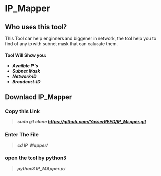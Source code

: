 # IP_Mapper

## Who uses this tool?
This Tool can help enginners and biggener in network, the tool help you to find of any ip with subnet mask that can calucate them.

#### Tool Will Show you:
- ***Availble IP's***
- ***Subnet Mask***
- ***Network-ID***
- ***Broadcast-ID*** 

## Downlaod IP_Mapper

### Copy this Link
> ***sudo git clone https://github.com/YasserREED/IP_Mapper.git***

### Enter The File
> ***cd IP_Mapper/***

### open the tool by python3
> ***python3 IP_MApper.py***
